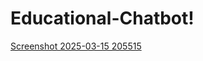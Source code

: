 # Educational-Chatbot!

[Screenshot 2025-03-15 205515](https://github.com/user-attachments/assets/ce8e3e7a-729c-4e5c-aeb0-7ed2e5e167ce)
